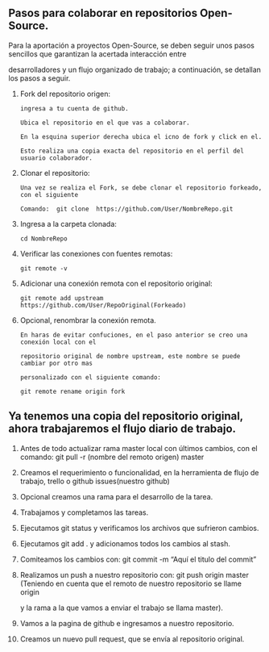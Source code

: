 ## Pasos para colaborar en repositorios Open-Source.


Para la aportación a proyectos Open-Source, se deben seguir unos pasos sencillos que garantizan la acertada interacción entre

desarrolladores y un flujo organizado de trabajo; a continuación, se detallan los pasos a seguir.

1.	Fork del repositorio origen:

        ingresa a tu cuenta de github.

        Ubica el repositorio en el que vas a colaborar.

        En la esquina superior derecha ubica el icno de fork y click en el.

        Esto realiza una copia exacta del repositorio en el perfil del usuario colaborador.

2.	Clonar el repositorio:

        Una vez se realiza el Fork, se debe clonar el repositorio forkeado, con el siguiente

        Comando:  git clone  https://github.com/User/NombreRepo.git

3.	Ingresa a la carpeta clonada:

        cd NombreRepo

4.	Verificar las conexiones con fuentes remotas:

        git remote -v

5.	Adicionar una conexión remota con el repositorio original:

        git remote add upstream https://github.com/User/RepoOriginal(Forkeado)

6.	Opcional, renombrar la conexión remota.

        En haras de evitar confuciones, en el paso anterior se creo una conexión local con el 

        repositorio original de nombre upstream, este nombre se puede cambiar por otro mas 

        personalizado con el siguiente comando:

        git remote rename origin fork

## Ya tenemos una copia del repositorio original, ahora trabajaremos el flujo diario de trabajo.

1.	Antes de todo actualizar rama master local con últimos cambios, con el comando: git pull -r (nombre del remoto origen) master

2.	Creamos el requerimiento o funcionalidad, en la herramienta de flujo de trabajo, trello o github issues(nuestro github)

3.	Opcional creamos una rama para el desarrollo de la tarea.

4.	Trabajamos  y completamos las tareas.

5.	Ejecutamos git status y verificamos los archivos que sufrieron cambios.

6.	Ejecutamos git add . y adicionamos todos los cambios al stash.

7.	Comiteamos los cambios con: git commit -m “Aquí el titulo del commit”

8.	Realizamos un push a nuestro repositorio con:  git push origin master (Teniendo en cuenta que el remoto de nuestro repositorio se llame origin

    y la rama a la que vamos a enviar el trabajo se llama master).

9.	Vamos a la pagina de github e ingresamos a nuestro repositorio.

10.	Creamos un nuevo pull request, que se envía al repositorio original.




